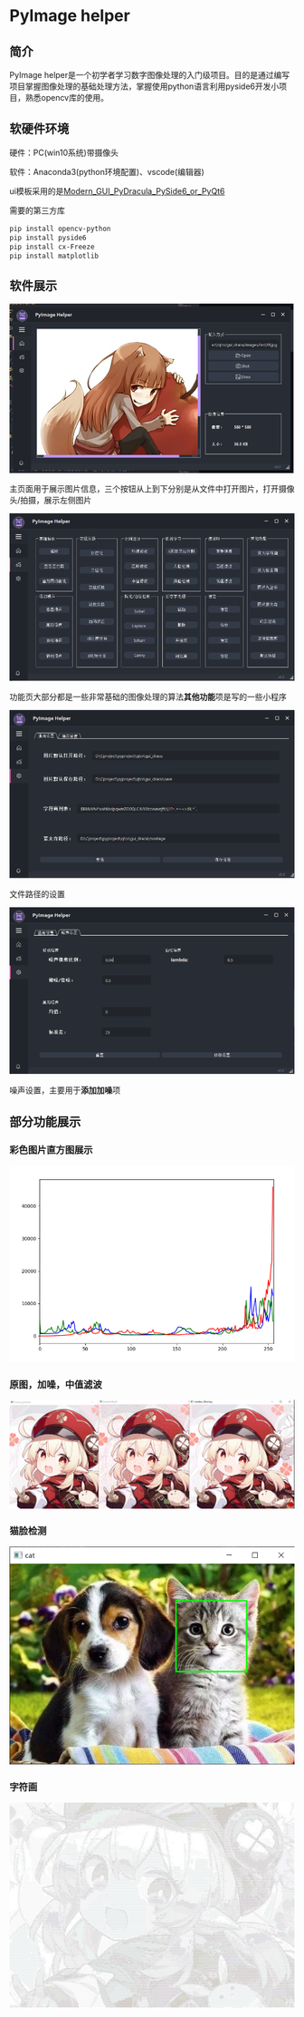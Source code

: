 # PyImage helper

## 简介

PyImage helper是一个初学者学习数字图像处理的入门级项目。目的是通过编写项目掌握图像处理的基础处理方法，掌握使用python语言利用pyside6开发小项目，熟悉opencv库的使用。


## 软硬件环境

硬件：PC(win10系统)带摄像头

软件：Anaconda3(python环境配置)、vscode(编辑器)


ui模板采用的是[Modern_GUI_PyDracula_PySide6_or_PyQt6](https://github.com/Wanderson-Magalhaes/Modern_GUI_PyDracula_PySide6_or_PyQt6)

需要的第三方库
```
pip install opencv-python
pip install pyside6
pip install cx-Freeze
pip install matplotlib
```

## 软件展示

![主页面](images/pic/home.png)

主页面用于展示图片信息，三个按钮从上到下分别是从文件中打开图片，打开摄像头/拍摄，展示左侧图片

![功能页](images/pic/widgets.png)

功能页大部分都是一些非常基础的图像处理的算法**其他功能**项是写的一些小程序

![设置页1](images/pic/set1.png)

文件路径的设置

![设置页2](images/pic/set2.png)

噪声设置，主要用于**添加加噪**项


## 部分功能展示

### 彩色图片直方图展示

![直方图](images/pic/zft.png)

### 原图，加噪，中值滤波

![](images/pic/kllb.png)

### 猫脸检测

![](images/pic/mljc.png)

### 字符画

![](images/pic/zfh.jpg)